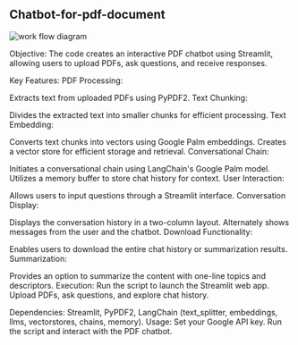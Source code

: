 ## Chatbot-for-pdf-document
<response>

  ![work flow diagram](https://github.com/AdityaJ9801/Chatbot-for-pdf-document/assets/124603391/dd60fc15-0d25-41b4-82db-64ccd1a822de)

Objective:
The code creates an interactive PDF chatbot using Streamlit, allowing users to upload PDFs, ask questions, and receive responses.

Key Features:
PDF Processing:

Extracts text from uploaded PDFs using PyPDF2.
Text Chunking:

Divides the extracted text into smaller chunks for efficient processing.
Text Embedding:

Converts text chunks into vectors using Google Palm embeddings.
Creates a vector store for efficient storage and retrieval.
Conversational Chain:

Initiates a conversational chain using LangChain's Google Palm model.
Utilizes a memory buffer to store chat history for context.
User Interaction:

Allows users to input questions through a Streamlit interface.
Conversation Display:

Displays the conversation history in a two-column layout.
Alternately shows messages from the user and the chatbot.
Download Functionality:

Enables users to download the entire chat history or summarization results.
Summarization:

Provides an option to summarize the content with one-line topics and descriptors.
Execution:
Run the script to launch the Streamlit web app.
Upload PDFs, ask questions, and explore chat history.

Dependencies:
Streamlit, PyPDF2, LangChain (text_splitter, embeddings, llms, vectorstores, chains, memory).
Usage:
Set your Google API key.
Run the script and interact with the PDF chatbot.
</response>
